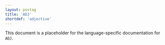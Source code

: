 ```yaml
---
layout: postag
title: 'ADJ'
shortdef: 'adjective'
---
```


This document is a placeholder for the language-specific documentation
for `ADJ`.